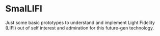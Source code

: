 # SmalLIFI

Just some basic prototypes to understand and implement Light Fidelity (LIFI) out of self interest and admiration for this future-gen technology.


